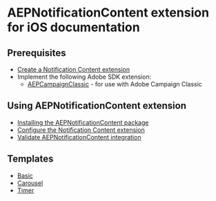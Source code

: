 # AEPNotificationContent extension for iOS documentation

## Prerequisites

* [Create a Notification Content extension](./Sources/create-extension.md)
* Implement the following Adobe SDK extension:
  * [AEPCampaignClassic](https://developer.adobe.com/client-sdks/solution/adobe-campaign-classic/) - for use with Adobe Campaign Classic

## Using AEPNotificationContent extension

* [Installing the AEPNotificationContent package](./Sources/getting-started.md)
* [Configure the Notification Content extension](./Sources/configure-extension.md)
* [Validate AEPNotificationContent integration](./Sources/validate-integration.md)

## Templates

* [Basic](./Sources/templates/basic.md)
* [Carousel](./Sources/templates/carousel.md)
* [Timer](./Sources/templates/timer.md)
